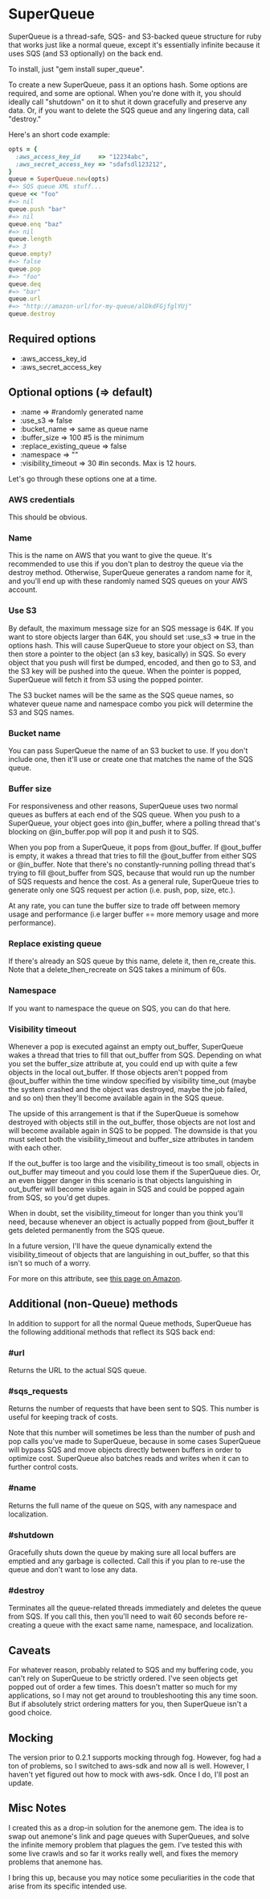 SuperQueue
==========

SuperQueue is a thread-safe, SQS- and S3-backed queue structure for ruby that works just like a normal queue, except it's essentially infinite because it uses SQS (and S3 optionally) on the back end.

To install, just "gem install super_queue".

To create a new SuperQueue, pass it an options hash. Some options are required,
and some are optional. When you're done with it, you should ideally call
"shutdown" on it to shut it down gracefully and preserve any data. Or,
if you want to delete the SQS queue and any lingering data, call
"destroy." 

Here's an short code example:

```ruby
opts = {
  :aws_access_key_id     => "12234abc",
  :aws_secret_access_key => "sdafsdl123212",
}
queue = SuperQueue.new(opts)
#=> SQS queue XML stuff...
queue << "foo"
#=> nil
queue.push "bar"
#=> nil
queue.enq "baz"
#=> nil
queue.length
#=> 3
queue.empty?
#=> false
queue.pop
#=> "foo"
queue.deq
#=> "bar"
queue.url
#=> "http://amazon-url/for-my-queue/alDkdFGjfglYUj"
queue.destroy
```

## Required options
* :aws_access_key_id
* :aws_secret_access_key

## Optional options (=> default)
* :name                   =>       #randomly generated name
* :use_s3                 => false
* :bucket_name            => same as queue name
* :buffer_size            => 100   #5 is the minimum
* :replace_existing_queue => false
* :namespace              => ""
* :visibility_timeout     => 30    #in seconds. Max is 12 hours.

Let's go through these options one at a time.

### AWS credentials
This should be obvious.

### Name
This is the name on AWS that you want to give the queue. It's
recommended to use this if you don't plan to destroy the queue via the
destroy method. Otherwise, SuperQueue generates a random name for it,
and you'll end up with these randomly named SQS queues on your AWS
account.

### Use S3
By default, the maximum message size for an SQS message is 64K. If you
want to store objects larger than 64K, you should set :use_s3 => true in
the options hash. This will cause SuperQueue to store your object on S3,
than then store a pointer to the object (an s3 key, basically) in SQS.
So every object that you push will first be dumped, encoded, and then go
to S3, and the S3 key will be pushed into the queue. When the pointer is
popped, SuperQueue will fetch it from S3 using the popped pointer.

The S3 bucket names will be the same as the SQS queue names, so whatever
queue name and namespace combo you pick will determine the S3 and SQS
names.

### Bucket name
You can pass SuperQueue the name of an S3 bucket to use. If you don't
include one, then it'll use or create one that matches the name of the
SQS queue.

### Buffer size
For responsiveness and other reasons, SuperQueue uses two normal queues
as buffers at each end of the SQS queue. When you push to a SuperQueue,
your object goes into @in_buffer, where a polling thread that's blocking
on @in_buffer.pop will pop it and push it to SQS.

When you pop from a SuperQueue, it pops from @out_buffer. If @out_buffer
is empty, it wakes a thread that tries to fill the @out_buffer from either SQS or
@in_buffer. Note that there's no constantly-running polling thread that's trying
to fill @out_buffer from SQS, because that would run up the number of SQS
requests and hence the cost. As a general rule, SuperQueue tries to generate only one SQS
request per action (i.e. push, pop, size, etc.).

At any rate, you can tune the buffer size to trade off between memory
usage and performance (i.e larger buffer == more memory usage and more
performance).

### Replace existing queue
If there's already an SQS queue by this name, delete it, then re_create
this. Note that a delete_then_recreate on SQS takes a minimum of 60s.

### Namespace
If you want to namespace the queue on SQS, you can do that here.

### Visibility timeout 
Whenever a pop is executed against an empty out_buffer, SuperQueue wakes
a thread that tries to fill that out_buffer from SQS. Depending on what
you set the buffer_size attribute at, you could end up with quite a few
objects in the local out_buffer. If those objects aren't popped from
@out_buffer within the time window specified by visibility time_out
(maybe the system crashed and the object was destroyed, maybe the job
failed, and so on) then they'll become available again in the SQS queue.

The upside of this arrangement is that if the SuperQueue is somehow destroyed
with objects still in the out_buffer, those objects are not
lost and will become available again in SQS to be popped. The downside is that you must select both the visibility_timeout
and buffer_size attributes in tandem with each other.

If the out_buffer
is too large and the visibility_timeout is too small, objects in
out_buffer may timeout and you could lose them if the
SuperQueue dies. Or, an even bigger danger in this scenario is that
objects languishing in out_buffer will become
visible again in SQS and could be popped again from SQS, so you'd get dupes.

When in doubt, set the visibility_timeout for longer than you think
you'll need, because whenever an object is actually popped from @out_buffer it gets
deleted permanently from the SQS queue.

In a future version, I'll have the queue dynamically extend the
visibility_timeout of objects that are languishing in out_buffer, so
that this isn't so much of a worry.

For more on this attribute, see [this page on
Amazon](http://docs.aws.amazon.com/AWSSimpleQueueService/latest/SQSDeveloperGuide/AboutVT.html).

## Additional (non-Queue) methods
In addition to support for all the normal Queue methods, SuperQueue has
the following additional methods that reflect its SQS back end:

### #url
Returns the URL to the actual SQS queue.

### #sqs_requests
Returns the number of requests that have been sent to SQS. This number
is useful for keeping track of costs. 

Note that this number will sometimes be
less than the number of push and pop calls you've made to SuperQueue, because in some cases
SuperQueue will bypass SQS and move objects directly between buffers in order to
optimize cost. SuperQueue also batches reads and writes when it can to
further control costs.

### #name
Returns the full name of the queue on SQS, with any namespace and
localization.

### #shutdown
Gracefully shuts down the queue by making sure all local buffers are
emptied and any garbage is collected. Call this if you plan to re-use
the queue and don't want to lose any data.

### #destroy
Terminates all the queue-related threads immediately and deletes the
queue from SQS. If you call this, then you'll need to wait 60 seconds
before re-creating a queue with the exact same name, namespace, and
localization.

## Caveats
For whatever reason, probably related to SQS and my buffering code, you
can't rely on SuperQueue to be strictly ordered. I've seen objects get
popped out of order a few times. This doesn't matter so much for my
applications, so I may not get around to troubleshooting this any time
soon. But if absolutely strict ordering matters for you, then SuperQueue isn't a
good choice.

## Mocking
The version prior to 0.2.1 supports mocking through fog. However, fog
had a ton of problems, so I switched to aws-sdk and now all is well.
However, I haven't yet figured out how to mock with aws-sdk. Once I do,
I'll post an update.

## Misc Notes
I created this as a drop-in solution for the anemone gem. The idea is to
swap out anemone's link and page queues with SuperQueues, and solve the
infinite memory problem that plagues the gem. I've tested this with some
live crawls and so far it works really well, and fixes the memory
problems that anemone has.

I bring this up, because you may notice some peculiarities in the code
that arise from its specific intended use.

